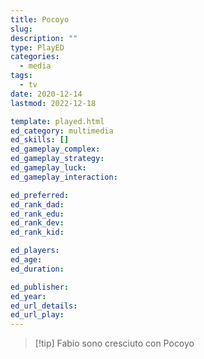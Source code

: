```yaml
---
title: Pocoyo
slug: 
description: ""
type: PlayED
categories:
  - media
tags:
  - tv
date: 2020-12-14
lastmod: 2022-12-18

template: played.html
ed_category: multimedia
ed_skills: []
ed_gameplay_complex: 
ed_gameplay_strategy: 
ed_gameplay_luck: 
ed_gameplay_interaction: 

ed_preferred: 
ed_rank_dad: 
ed_rank_edu: 
ed_rank_dev: 
ed_rank_kid: 

ed_players: 
ed_age: 
ed_duration: 

ed_publisher: 
ed_year: 
ed_url_details: 
ed_url_play: 
---
```


> [!tip] Fabio
> sono cresciuto con Pocoyo


